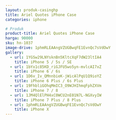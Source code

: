 ```yaml
---
layout: produk-casinghp
title: Ariel Quotes iPhone Case
categories: iphone

# Produk
product-title: Ariel Quotes iPhone Case
harga: 90000
sku: hn-1037
image-drive: 1phmRLEAAngVZUGBwqFE1EvnQc7sVdOwY
gallery:
  - url: 1YGSw29LNYsknBn5KltcXqF7dW23ltIA4
    title: iPhone 5 / 5s / SE
  - url: 1bYx1c85KD_riGJFU5wo5yn-mvlcAI7xZ
    title: iPhone 6 / 6s
  - url: 1D6v_Iv_QMnnbieK-jWicAlPqU1Q9ioYZ
    title: iPhone 6 Plus / 6s Plus
  - url: 19FhbliGOhqMmIC3_O9WJHIhmqFphZXVm
    title: iPhone 7 / 8
  - url: 1JM4QlElPH4xC0WCU2nE01N7L-NGXvyIW
    title: iPhone 7 Plus / 8 Plus
  - url: 1phmRLEAAngVZUGBwqFE1EvnQc7sVdOwY
    title: iPhone X
---
```

